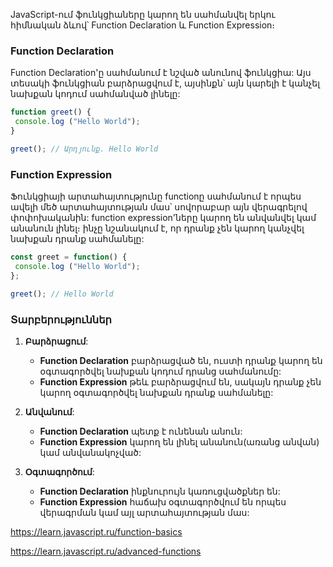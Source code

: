 JavaScript-ում ֆունկցիաները կարող են սահմանվել երկու հիմնական ձևով՝ Function Declaration և Function Expression։

### Function Declaration

Function Declaration'ը սահմանում է նշված անունով ֆունկցիա: Այս տեսակի ֆունկցիան բարձրացվում է, այսինքն՝ այն կարելի է կանչել նախքան կոդում սահմանված լինելը:

```javascript
function greet() {
 console.log ("Hello World");
}

greet(); // Արդյունք. Hello World
```

### Function Expression

Ֆունկցիայի արտահայտությունը functionը սահմանում է որպես ավելի մեծ արտահայտության մաս՝ սովորաբար այն վերագրելով փոփոխականին: function expression'ները կարող են անվանվել կամ անանուն լինել։ ինչը նշանակում է, որ դրանք չեն կարող կանչվել նախքան դրանք սահմանելը:

```javascript
const greet = function() {
 console.log ("Hello World");
};

greet(); // Hello World
```

### Տարբերություններ

1. **Բարձրացում**:
   
   - **Function Declaration** բարձրացված են, ուստի դրանք կարող են օգտագործվել նախքան կոդում դրանց սահմանումը:
   - **Function Expression** թեև բարձրացվում են, սակայն դրանք չեն կարող օգտագործվել նախքան դրանք սահմանելը:

2. **Անվանում**:
   
   - **Function Declaration** պետք է ունենան անուն:
   - **Function Expression** կարող են լինել անանուն(առանց անվան) կամ անվանակոչված:

3. **Օգտագործում**:
   
   - **Function Declaration** ինքնուրույն կառուցվածքներ են:
   - **Function Expression** հաճախ օգտագործվում են որպես վերագրման կամ այլ արտահայտության մաս:

https://learn.javascript.ru/function-basics

https://learn.javascript.ru/advanced-functions
